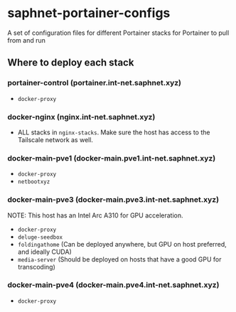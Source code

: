 # saphnet-portainer-configs
A set of configuration files for different Portainer stacks for Portainer to pull from and run

## Where to deploy each stack

### portainer-control (portainer.int-net.saphnet.xyz)
- `docker-proxy`

### docker-nginx (nginx.int-net.saphnet.xyz)
- ALL stacks in `nginx-stacks`. Make sure the host has access to the Tailscale network as well.

### docker-main-pve1 (docker-main.pve1.int-net.saphnet.xyz)
- `docker-proxy`
- `netbootxyz`

### docker-main-pve3 (docker-main.pve3.int-net.saphnet.xyz)
NOTE: This host has an Intel Arc A310 for GPU acceleration.
- `docker-proxy`
- `deluge-seedbox`
- `foldingathome` (Can be deployed anywhere, but GPU on host preferred, and ideally CUDA)
- `media-server` (Should be deployed on hosts that have a good GPU for transcoding)

### docker-main-pve4 (docker-main.pve4.int-net.saphnet.xyz)
- `docker-proxy`